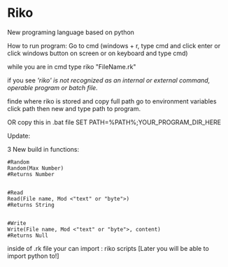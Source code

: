 # Riko
New programing language based on python

How to run program:
Go to cmd (windows + r, type cmd and click enter or
click windows button on screen or on keyboard and type cmd)


while you are in cmd type riko "FileName.rk"


if you see *'riko' is not recognized as an internal or external command,
operable program or batch file.*

finde where riko is stored and copy full path
go to environment variables
click path then new and type path to program.


OR
copy this in .bat file
SET PATH=%PATH%;YOUR_PROGRAM_DIR_HERE

Update:

  3 New build in functions:
  
  
    #Random
    Random(Max Number)
    #Returns Number
    
    
    #Read
    Read(File name, Mod <"text" or "byte">)
    #Returns String
    
    
    #Write
    Write(File name, Mod <"text" or "byte">, content)
    #Returns Null


inside of .rk file your can import : riko scripts [Later you will be able to import python to!]
